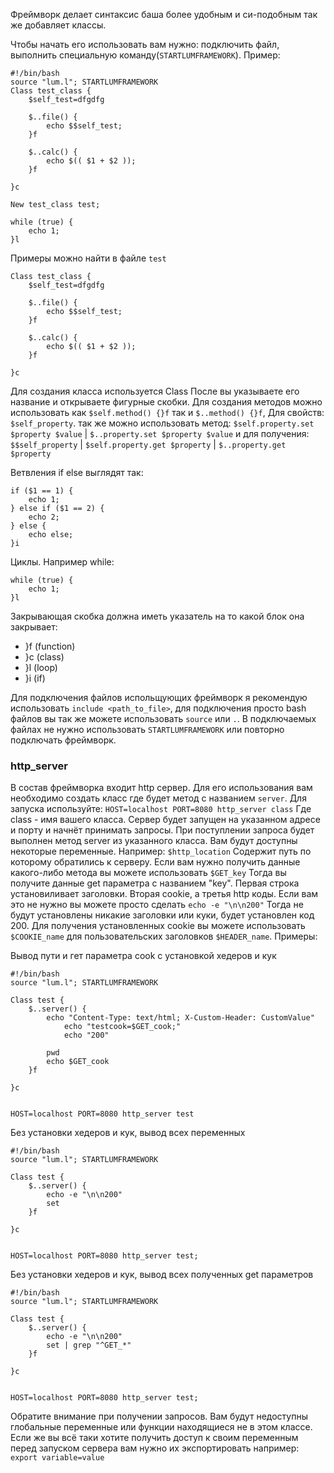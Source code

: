 Фреймворк делает синтаксис баша более удобным и си-подобным так же добавляет классы.

Чтобы начать его использовать вам нужно: подключить файл, выполнить специальную команду(`STARTLUMFRAMEWORK`). Пример:
```
#!/bin/bash
source "lum.l"; STARTLUMFRAMEWORK
Class test_class {
	$self_test=dfgdfg

	$..file() {
		echo $$self_test;
	}f

	$..calc() {
		echo $(( $1 + $2 ));
	}f

}c

New test_class test;

while (true) {
	echo 1;
}l
```

Примеры можно найти в файле `test`

```
Class test_class {
	$self_test=dfgdfg

	$..file() {
		echo $$self_test;
	}f

	$..calc() {
		echo $(( $1 + $2 ));
	}f

}c

```

Для создания класса используется Class После вы указываете его название и открываете фигурные скобки. Для создания методов можно использовать как `$self.method() {}f` так и `$..method() {}f`, Для свойств: `$self_property`. так же можно использовать метод: `$self.property.set $property $value` | `$..property.set $property $value` и для получения: `$$self_property` | `$self.property.get $property` | `$..property.get $property`

Ветвления if else выглядят так:
```
if ($1 == 1) {
	echo 1;
} else if ($1 == 2) {
	echo 2;
} else {
	echo else;
}i
```
Циклы. Например while:
```
while (true) {
	echo 1;
}l
```

Закрывающая скобка должна иметь указатель на то какой блок она закрывает:
- }f (function)
- }c (class)
- }l (loop)
- }i (if)

Для подключения файлов испольщующих фреймворк я рекомендую использовать `include <path_to_file>`, для подключения просто bash файлов вы так же можете использовать `source` или `.`. В подключаемых файлах не нужно использовать `STARTLUMFRAMEWORK` или повторно подключать фреймворк.


### http_server
В состав фреймворка входит http сервер. Для его использования вам необходимо создать класс где будет метод с названием `server`. Для запуска используйте: `HOST=localhost PORT=8080 http_server class` Где class - имя вашего класса. Сервер будет запущен на указанном адресе и порту и начнёт принимать запросы. При поступлении запроса будет выполнен метод server из указанного класса. Вам будут доступны некоторые переменные. Например: `$http_location` Содержит путь по которому обратились к серверу. Если вам нужно получить данные какого-либо метода вы можете использовать `$GET_key` Тогда вы получите данные get параметра с названием "key". Первая строка установиливает заголовки. Вторая cookie, а третья http коды. Если вам это не нужно вы можете просто сделать `echo -e "\n\n200"` Тогда не будут установлены никакие заголовки или куки, будет установлен код 200. Для получения установленных cookie вы можете использовать `$COOKIE_name` для пользовательских заголовков `$HEADER_name`. Примеры:

Вывод пути и гет параметра cook с установкой хедеров и кук
```
#!/bin/bash
source "lum.l"; STARTLUMFRAMEWORK

Class test {
	$..server() {
		echo "Content-Type: text/html; X-Custom-Header: CustomValue"
    		echo "testcook=$GET_cook;"
    		echo "200"

		pwd
		echo $GET_cook
	}f
	
}c


HOST=localhost PORT=8080 http_server test
```
Без установки хедеров и кук, вывод всех переменных
```
#!/bin/bash
source "lum.l"; STARTLUMFRAMEWORK

Class test {
	$..server() {
		echo -e "\n\n200"
		set
	}f
	
}c


HOST=localhost PORT=8080 http_server test;
```
Без установки хедеров и кук, вывод всех полученных get параметров
```
#!/bin/bash
source "lum.l"; STARTLUMFRAMEWORK

Class test {
	$..server() {
		echo -e "\n\n200"
		set | grep "^GET_*"
	}f
	
}c


HOST=localhost PORT=8080 http_server test;
```

Обратите вниманиe при получении запросов. Вам будут недоступны глобальные переменные или функции находящиеся не в этом классе. Если же вы всё таки хотите получить доступ к своим переменным перед запуском сервера вам нужно их экспортировать например: `export variable=value`

